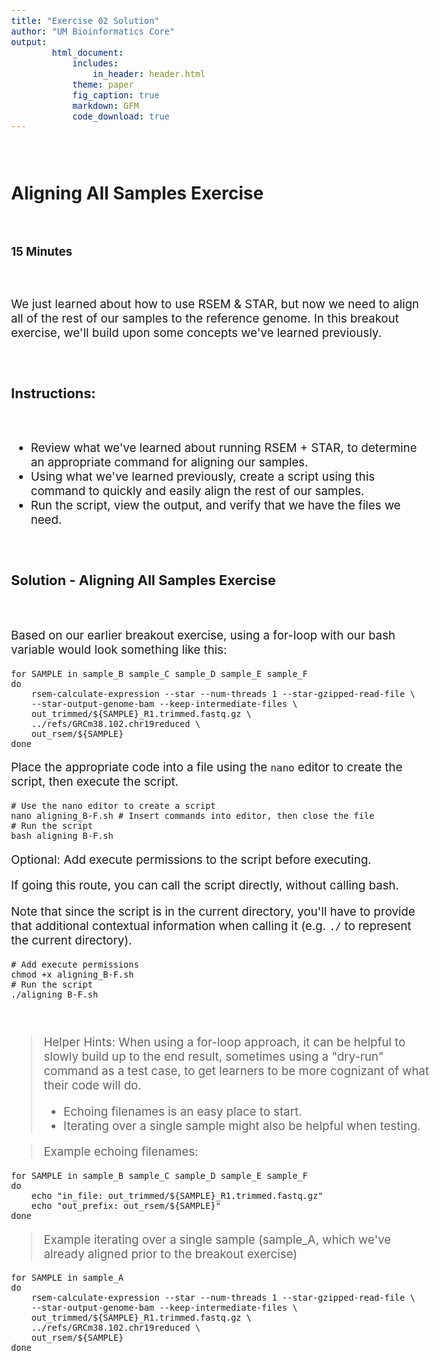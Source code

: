 ```yaml
---
title: "Exercise 02 Solution"
author: "UM Bioinformatics Core"
output:
        html_document:
            includes:
                in_header: header.html
            theme: paper
            fig_caption: true
            markdown: GFM
            code_download: true
---
```

<style type="text/css">
body{ /* Normal  */
      font-size: 14pt;
  }
pre {
  font-size: 12pt
}
</style>

<br>

## Aligning All Samples Exercise

<br>

**15 Minutes**

<br>

We just learned about how to use RSEM & STAR, but now we need to align all of the rest of our samples to the reference genome. In this breakout exercise, we'll build upon some concepts we've learned previously.

<br>

### Instructions:

<br>

- Review what we've learned about running RSEM + STAR, to determine an appropriate command for aligning our samples.
- Using what we've learned previously, create a script using this command to quickly and easily align the rest of our samples.
- Run the script, view the output, and verify that we have the files we need.

<br>

### Solution - Aligning All Samples Exercise

<br>

Based on our earlier breakout exercise, using a for-loop with our bash variable would look something like this:

    for SAMPLE in sample_B sample_C sample_D sample_E sample_F
    do
        rsem-calculate-expression --star --num-threads 1 --star-gzipped-read-file \
        --star-output-genome-bam --keep-intermediate-files \
        out_trimmed/${SAMPLE}_R1.trimmed.fastq.gz \
        ../refs/GRCm38.102.chr19reduced \
        out_rsem/${SAMPLE}
    done

Place the appropriate code into a file using the `nano` editor to create the script, then execute the script.

    # Use the nano editor to create a script
    nano aligning_B-F.sh # Insert commands into editor, then close the file
    # Run the script
    bash aligning_B-F.sh

Optional: Add execute permissions to the script before executing.

If going this route, you can call the script directly, without calling bash.

Note that since the script is in the current directory, you'll have to provide that additional contextual information when calling it (e.g. `./` to represent the current directory).

    # Add execute permissions
    chmod +x aligning_B-F.sh
    # Run the script
    ./aligning_B-F.sh

<br>

> Helper Hints: When using a for-loop approach, it can be helpful to slowly build up to the end result, sometimes using a "dry-run" command as a test case, to get learners to be more cognizant of what their code will do.
>
>    - Echoing filenames is an easy place to start.
>    - Iterating over a single sample might also be helpful when testing.

> Example echoing filenames:

    for SAMPLE in sample_B sample_C sample_D sample_E sample_F
    do
        echo "in_file: out_trimmed/${SAMPLE}_R1.trimmed.fastq.gz"
        echo "out_prefix: out_rsem/${SAMPLE}"
    done

> Example iterating over a single sample (sample_A, which we've already aligned prior to the breakout exercise)

    for SAMPLE in sample_A
    do
        rsem-calculate-expression --star --num-threads 1 --star-gzipped-read-file \
        --star-output-genome-bam --keep-intermediate-files \
        out_trimmed/${SAMPLE}_R1.trimmed.fastq.gz \
        ../refs/GRCm38.102.chr19reduced \
        out_rsem/${SAMPLE}
    done

<br>
